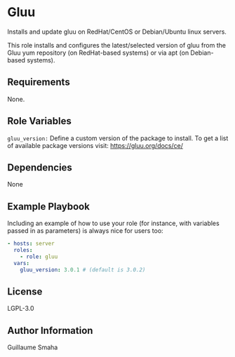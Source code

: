 Gluu
=========


Installs and update gluu on RedHat/CentOS or Debian/Ubuntu linux servers.

This role installs and configures the latest/selected version of gluu from the Gluu yum repository (on RedHat-based systems) or via apt (on Debian-based systems).


Requirements
------------

None.

Role Variables
--------------

`gluu_version:`
Define a custom version of the package to install.
To get a list of available package versions visit: https://gluu.org/docs/ce/

Dependencies
------------

None

Example Playbook
----------------

Including an example of how to use your role (for instance, with variables passed in as parameters) is always nice for users too:

```yaml
- hosts: server
  roles:
    - role: gluu
  vars:
    gluu_version: 3.0.1 # (default is 3.0.2)
```

License
-------

LGPL-3.0

Author Information
------------------

Guillaume Smaha

